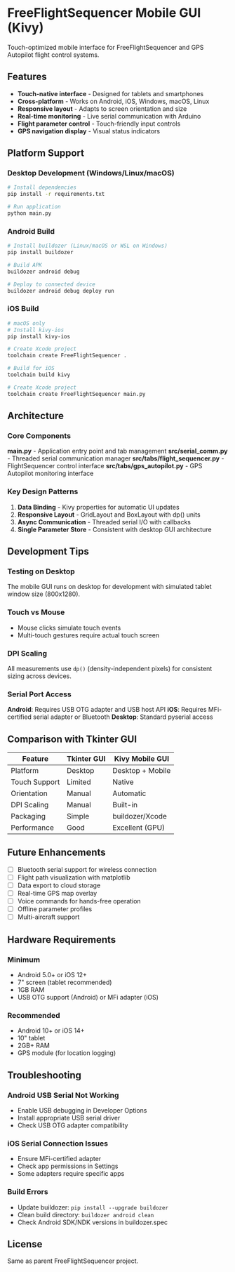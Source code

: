# FreeFlightSequencer Mobile GUI (Kivy)

Touch-optimized mobile interface for FreeFlightSequencer and GPS Autopilot flight control systems.

## Features

- **Touch-native interface** - Designed for tablets and smartphones
- **Cross-platform** - Works on Android, iOS, Windows, macOS, Linux
- **Responsive layout** - Adapts to screen orientation and size
- **Real-time monitoring** - Live serial communication with Arduino
- **Flight parameter control** - Touch-friendly input controls
- **GPS navigation display** - Visual status indicators

## Platform Support

### Desktop Development (Windows/Linux/macOS)
```bash
# Install dependencies
pip install -r requirements.txt

# Run application
python main.py
```

### Android Build
```bash
# Install buildozer (Linux/macOS or WSL on Windows)
pip install buildozer

# Build APK
buildozer android debug

# Deploy to connected device
buildozer android debug deploy run
```

### iOS Build
```bash
# macOS only
# Install kivy-ios
pip install kivy-ios

# Create Xcode project
toolchain create FreeFlightSequencer .

# Build for iOS
toolchain build kivy

# Create Xcode project
toolchain create FreeFlightSequencer main.py
```

## Architecture

### Core Components

**main.py** - Application entry point and tab management
**src/serial_comm.py** - Threaded serial communication manager
**src/tabs/flight_sequencer.py** - FlightSequencer control interface
**src/tabs/gps_autopilot.py** - GPS Autopilot monitoring interface

### Key Design Patterns

1. **Data Binding** - Kivy properties for automatic UI updates
2. **Responsive Layout** - GridLayout and BoxLayout with dp() units
3. **Async Communication** - Threaded serial I/O with callbacks
4. **Single Parameter Store** - Consistent with desktop GUI architecture

## Development Tips

### Testing on Desktop
The mobile GUI runs on desktop for development with simulated tablet window size (800x1280).

### Touch vs Mouse
- Mouse clicks simulate touch events
- Multi-touch gestures require actual touch screen

### DPI Scaling
All measurements use `dp()` (density-independent pixels) for consistent sizing across devices.

### Serial Port Access

**Android**: Requires USB OTG adapter and USB host API
**iOS**: Requires MFi-certified serial adapter or Bluetooth
**Desktop**: Standard pyserial access

## Comparison with Tkinter GUI

| Feature | Tkinter GUI | Kivy Mobile GUI |
|---------|-------------|-----------------|
| Platform | Desktop | Desktop + Mobile |
| Touch Support | Limited | Native |
| Orientation | Manual | Automatic |
| DPI Scaling | Manual | Built-in |
| Packaging | Simple | buildozer/Xcode |
| Performance | Good | Excellent (GPU) |

## Future Enhancements

- [ ] Bluetooth serial support for wireless connection
- [ ] Flight path visualization with matplotlib
- [ ] Data export to cloud storage
- [ ] Real-time GPS map overlay
- [ ] Voice commands for hands-free operation
- [ ] Offline parameter profiles
- [ ] Multi-aircraft support

## Hardware Requirements

### Minimum
- Android 5.0+ or iOS 12+
- 7" screen (tablet recommended)
- 1GB RAM
- USB OTG support (Android) or MFi adapter (iOS)

### Recommended
- Android 10+ or iOS 14+
- 10" tablet
- 2GB+ RAM
- GPS module (for location logging)

## Troubleshooting

### Android USB Serial Not Working
- Enable USB debugging in Developer Options
- Install appropriate USB serial driver
- Check USB OTG adapter compatibility

### iOS Serial Connection Issues
- Ensure MFi-certified adapter
- Check app permissions in Settings
- Some adapters require specific apps

### Build Errors
- Update buildozer: `pip install --upgrade buildozer`
- Clean build directory: `buildozer android clean`
- Check Android SDK/NDK versions in buildozer.spec

## License

Same as parent FreeFlightSequencer project.
